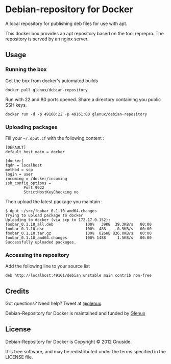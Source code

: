 Debian-repository for Docker
============================

A local repository for publishing deb files for use with apt.

This docker box provides an apt repository based on the tool reprepro. 
The repository is served by an nginx server.


Usage
-----

### Running the box

Get the box from docker's automated builds

	docker pull glenux/debian-repository

Run with 22 and 80 ports opened. Share a directory containing you public SSH keys.

	docker run -d -p 49160:22 -p 49161:80 glenux/debian-repository


### Uploading packages

Fill your ``~/.dput.cf`` with the following content :

	[DEFAULT]
	default_host_main = docker

	[docker]
	fqdn = localhost
	method = scp
	login = user
	incoming = /docker/incoming
	ssh_config_options =
        	Port 9022
        	StrictHostKeyChecking no


Then upload the latest package you maintain :

	$ dput ~/src/foobar_0.1.10_amd64.changes
	Trying to upload package to docker
	Uploading to docker (via scp to 172.17.0.152):
	foobar_0.1.10_all.deb              100%   39KB  39.3KB/s   00:00    
	foobar_0.1.10.dsc                  100%  488     0.5KB/s   00:00    
	foobar_0.1.10.tar.gz               100%  826KB 826.0KB/s   00:00    
	foobar_0.1.10_amd64.changes        100% 1488     1.5KB/s   00:00    
	Successfully uploaded packages.


### Accessing the repository

Add the following line to your source list

	deb http://localhost:49161/debian unstable main contrib non-free


Credits
-------

<!-- ![Gnuside](http://www.gnuside.com/wp-content/themes/gnuside-ignition-0.2-1-g0d0a5ed/images/logo-whitebg-128.png) -->

Got questions? Need help? Tweet at [@glenux](http://twitter.com/glenux).

Debian-Repository for Docker is maintained and funded by [Glenux](http://www.glenux.net)


License
-------

Debian-Repository for Docker is Copyright © 2012 Gnuside. 

It is free software, and may be redistributed under the terms specified in the LICENSE file.


